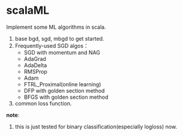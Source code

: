 # scalaML

Implement some ML algorithms in scala. 

1.  base bgd, sgd, mbgd to get started.
2.  Frequently-used SGD algos： 
    -   SGD with momentum and NAG
    -   AdaGrad
    -   AdaDelta
    -   RMSProp
    -   Adam
    -   FTRL_Proximal(online learning)
    -   DFP with golden section method
    -   BFGS with golden section method
3.  common loss function.


**note**: 
1.  this is just tested for binary classification(especially logloss) now. 
